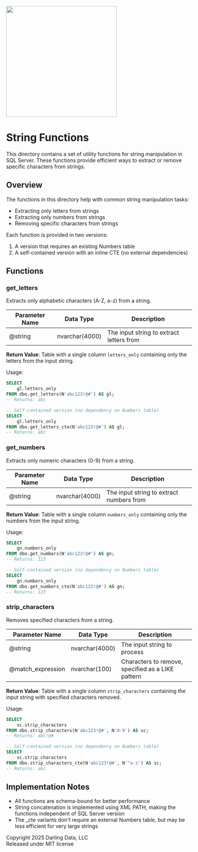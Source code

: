 <img src="https://erikdarling.com/wp-content/uploads/2025/08/darling-data-logo_RGB.jpg" width="300px" />

# String Functions

This directory contains a set of utility functions for string manipulation in SQL Server. These functions provide efficient ways to extract or remove specific characters from strings.

## Overview

The functions in this directory help with common string manipulation tasks:
- Extracting only letters from strings
- Extracting only numbers from strings
- Removing specific characters from strings

Each function is provided in two versions:
1. A version that requires an existing Numbers table
2. A self-contained version with an inline CTE (no external dependencies)

## Functions

### get_letters

Extracts only alphabetic characters (A-Z, a-z) from a string.

| Parameter Name | Data Type | Description |
|----------------|-----------|-------------|
| @string | nvarchar(4000) | The input string to extract letters from |

**Return Value**: Table with a single column `letters_only` containing only the letters from the input string.

Usage:
```sql
SELECT
    gl.letters_only
FROM dbo.get_letters(N'abc123!@#') AS gl;
-- Returns: abc

-- Self-contained version (no dependency on Numbers table)
SELECT
    gl.letters_only
FROM dbo.get_letters_cte(N'abc123!@#') AS gl;
-- Returns: abc
```

### get_numbers

Extracts only numeric characters (0-9) from a string.

| Parameter Name | Data Type | Description |
|----------------|-----------|-------------|
| @string | nvarchar(4000) | The input string to extract numbers from |

**Return Value**: Table with a single column `numbers_only` containing only the numbers from the input string.

Usage:
```sql
SELECT
    gn.numbers_only
FROM dbo.get_numbers(N'abc123!@#') AS gn;
-- Returns: 123

-- Self-contained version (no dependency on Numbers table)
SELECT
    gn.numbers_only
FROM dbo.get_numbers_cte(N'abc123!@#') AS gn;
-- Returns: 123
```

### strip_characters

Removes specified characters from a string.

| Parameter Name | Data Type | Description |
|----------------|-----------|-------------|
| @string | nvarchar(4000) | The input string to process |
| @match_expression | nvarchar(100) | Characters to remove, specified as a LIKE pattern |

**Return Value**: Table with a single column `strip_characters` containing the input string with specified characters removed.

Usage:
```sql
SELECT
    sc.strip_characters
FROM dbo.strip_characters(N'abc123!@#', N'0-9') AS sc;
-- Returns: abc!@#

-- Self-contained version (no dependency on Numbers table)
SELECT
    sc.strip_characters
FROM dbo.strip_characters_cte(N'abc123!@#', N'^a-z') AS sc;
-- Returns: abc
```

## Implementation Notes

- All functions are schema-bound for better performance
- String concatenation is implemented using XML PATH, making the functions independent of SQL Server version
- The _cte variants don't require an external Numbers table, but may be less efficient for very large strings

Copyright 2025 Darling Data, LLC  
Released under MIT license

